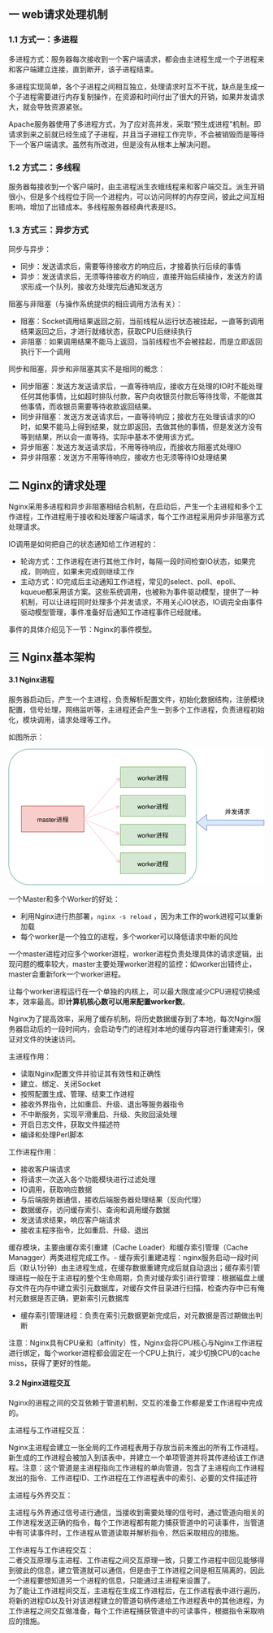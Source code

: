 ## 一 web请求处理机制 

### 1.1 方式一：多进程

多进程方式：服务器每次接收到一个客户端请求，都会由主进程生成一个子进程来和客户端建立连接，直到断开，该子进程结束。  

多进程实现简单，各个子进程之间相互独立，处理请求时互不干扰，缺点是生成一个子进程需要进行内存复制操作，在资源和时间付出了很大的开销，如果并发请求大，就会导致资源紧张。  

Apache服务器使用了多进程方式，为了应对高并发，采取“预生成进程”机制。即请求到来之前就已经生成了子进程，并且当子进程工作完毕，不会被销毁而是等待下一个客户端请求。虽然有所改进，但是没有从根本上解决问题。  

### 1.2 方式二：多线程

服务器每接收到一个客户端时，由主进程派生衣蛾线程来和客户端交互。派生开销很小，但是多个线程位于同一个进程内，可以访问同样的内存空间，彼此之间互相影响，增加了出错成本。多线程服务器经典代表是IIS。 

### 1.3 方式三：异步方式

同步与异步：
- 同步：发送请求后，需要等待接收方的响应后，才接着执行后续的事情
- 异步：发送请求后，无须等待接收方的响应，直接开始后续操作，发送方的请求形成一个队列，接收方处理完后通知发送方

阻塞与非阻塞（与操作系统提供的相应调用方法有关）：
- 阻塞：Socket调用结果返回之前，当前线程从运行状态被挂起，一直等到调用结果返回之后，才进行就绪状态，获取CPU后继续执行
- 非阻塞：如果调用结果不能马上返回，当前线程也不会被挂起，而是立即返回执行下一个调用

同步和阻塞，异步和非阻塞其实不是相同的概念：
- 同步阻塞：发送方发送请求后，一直等待响应，接收方在处理的IO时不能处理任何其他事情，比如超时排队付款，客户向收银员付款后等待找零，不能做其他事情，而收银员需要等待收款返回结果。
- 同步非阻塞：发送方发送请求后，一直等待响应；接收方在处理该请求的IO时，如果不能马上得到结果，就立即返回，去做其他的事情，但是发送方没有等到结果，所以会一直等待。实际中基本不使用该方式。
- 异步阻塞：发送方发送请求后，不用等待响应，而接收方阻塞式处理IO
- 异步非阻塞：发送方不用等待响应，接收方也无须等待IO处理结果

## 二 Nginx的请求处理

Nginx采用多进程和异步非阻塞相结合机制，在启动后，产生一个主进程和多个工作进程，工作进程用于接收和处理客户端请求，每个工作进程采用异步非阻塞方式处理请求。   

IO调用是如何把自己的状态通知给工作进程的：
- 轮询方式：工作进程在进行其他工作时，每隔一段时间检查IO状态，如果完成，则响应，如果未完成则继续工作
- 主动方式：IO完成后主动通知工作进程，常见的select、poll、epoll、kqueue都采用该方案。这些系统调用，也被称为事件驱动模型，提供了一种机制，可以让进程同时处理多个并发请求，不用关心IO状态，IO调完全由事件驱动模型管理，事件准备好后通知工作进程事件已经就绪。

事件的具体介绍见下一节：Nginx的事件模型。

## 三 Nginx基本架构

#### 3.1 Nginx进程

服务器启动后，产生一个主进程，负责解析配置文件，初始化数据结构，注册模块配置，信号处理，网络监听等，主进程还会产生一到多个工作进程，负责进程初始化，模块调用，请求处理等工作。  

如图所示：  

![](../../images/webserver/nginx-01.svg)  

一个Master和多个Worker的好处：
- 利用Nginx进行热部署，`nginx -s reload` ，因为未工作的work进程可以重新加载
- 每个worker是一个独立的进程，多个worker可以降低请求中断的风险

一个master进程对应多个worker进程，worker进程负责处理具体的请求逻辑，出现问题的概率较大，master主要处理worker进程的监控：如worker出错终止，master会重新fork一个worker进程。  

让每个worker进程运行在一个单独的内核上，可以最大限度减少CPU进程切换成本，效率最高。即**计算机核心数可以用来配置worker数**。  

Nginx为了提高效率，采用了缓存机制，将历史数据缓存到了本地，每次Nginx服务器启动后的一段时间内，会启动专门的进程对本地的缓存内容进行重建索引，保证对文件的快速访问。    

主进程作用：
- 读取Nginx配置文件并验证其有效性和正确性
- 建立、绑定、关闭Socket
- 按照配置生成、管理、结束工作进程
- 接收外界指令，比如重启、升级、退出等服务器指令
- 不中断服务，实现平滑重启、升级、失败回滚处理
- 开启日志文件，获取文件描述符
- 编译和处理Perl脚本

工作进程作用：
- 接收客户端请求
- 将请求一次送入各个功能模块进行过滤处理
- IO调用，获取响应数据
- 与后端服务器通信，接收后端服务器处理结果（反向代理）
- 数据缓存，访问缓存索引、查询和调用缓存数据
- 发送请求结果，响应客户端请求
- 接收主程序指令，比如重启、升级、退出

缓存模块，主要由缓存索引重建（Cache Loader）和缓存索引管理（Cache Managger）两类进程完成工作。- 缓存索引重建进程：nginx服务启动一段时间后（默认1分钟）由主进程生成，在缓存数据重建完成后就自动退出；缓存索引管理进程一般在于主进程的整个生命周期，负责对缓存索引进行管理：根据磁盘上缓存文件在内存中建立索引元数据库，对缓存文件目录进行扫描，检查内存中已有俺村元数据是否正确，更新索引元数据库
- 缓存索引管理进程：负责在索引元数据更新完成后，对元数据是否过期做出判断

注意：Nginx具有CPU亲和（affinity）性，Nginx会将CPU核心与Nginx工作进程进行绑定，每个worker进程都会固定在一个CPU上执行，减少切换CPU的cache miss，获得了更好的性能。

#### 3.2 Nginx进程交互

Nginx的进程之间的交互依赖于管道机制，交互的准备工作都是爱工作进程中完成的。  

主进程与工作进程交互：  

Nginx主进程会建立一张全局的工作进程表用于存放当前未推出的所有工作进程。新生成的工作进程会被加入到该表中，并建立一个单项管道并将其传递给该工作进程。注意：这个管道是主进程指向工作进程的单向管道，包含了主进程向工作进程发出的指令、工作进程ID、工作进程在工作进程表中的索引、必要的文件描述符  

主进程与外界交互：  

主进程与外界通过信号进行通信，当接收到需要处理的信号时，通过管道向相关的工作进程发送正确的指令，每个工作进程都有能力捕获管道中的可读事件，当管道中有可读事件时，工作进程从管道读取并解析指令，然后采取相应的措施。

工作进程与工作进程交互：  
二者交互原理与主进程、工作进程之间交互原理一致，只要工作进程中回见能够得到彼此的信息，建立管道就可以通信，但是由于工作进程之间是相互隔离的，因此一个进程要想知道另一个进程的信息，只能通过主进程来设置了。  
为了能让工作进程间交互，主进程在生成工作进程后，在工作进程表中进行遍历，将新的进程ID以及针对该进程建立的管道句柄传递给工作进程表中的其他进程，为工作进程之间交互做准备，每个工作进程捕获管道中的可读事件，根据指令采取响应的措施。